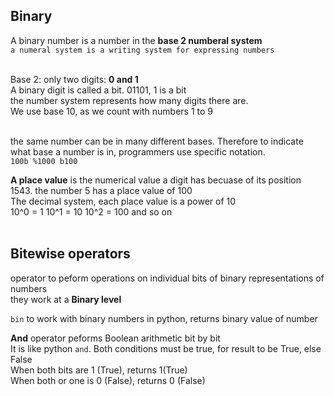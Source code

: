 ## Binary
A binary number is a number in the **base 2 numberal system**<br>
```a numeral system is a writing system for expressing numbers```<br><br>

Base 2: only two digits: **0 and 1**<br>
A binary digit is called a bit. 01101, 1 is a bit<br>
the number system represents how many digits there are.<br>
We use base 10, as we count with numbers 1 to 9<br><br>

the same number can be in many different bases. Therefore to indicate what base a number is in, programmers use specific notation.<br>
```100b %1000 b100```

**A place value** is the numerical value a digit has becuase of its position<br>
1543. the number 5 has a place value of 100<br>
The decimal system, each place value is a power of 10<br>
10^0 = 1
10^1 = 10
10^2 = 100 and so on<br><br>

## Bitewise operators
operator to peform operations on individual bits of binary representations of numbers<br>
they work at a **Binary level**<br>

```bin``` to work with binary numbers in python, returns binary value of number<br>

**And** operator peforms Boolean arithmetic bit by bit<br> It is like python ``and``. Both conditions must be true, for result to be True, else False<br>
When both bits are 1 (True), returns 1(True)<br>
When both or one is 0 (False), returns 0 (False)
